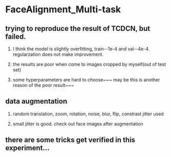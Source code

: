 # FaceAlignment_Multi-task
## trying to reproduce the result of TCDCN, but failed. 

1. I think the model is slightly overfitting, train--1e-4 and val--4e-4. regularzation does not make improvement.

2. the results are poor when come to images cropped by myself(out of test set)

3. some hyperparameters are hard to choose~~~ may be this is another reason of the poor result~~~

## data augmentation

1. random translation, zoom, rotation, noise, blur, flip, constrast jitter used

2. small jitter is good. check out face images after augmentation

## there are some tricks get verified in this experiment...
